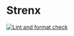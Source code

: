 # Strenx

[![Lint and format check](https://github.com/amirvalhalla/sternx/actions/workflows/linting.yml/badge.svg?branch=main)](https://github.com/amirvalhalla/sternx/actions/workflows/linting.yml)
